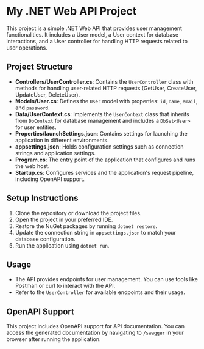# My .NET Web API Project

This project is a simple .NET Web API that provides user management functionalities. It includes a User model, a User context for database interactions, and a User controller for handling HTTP requests related to user operations.

## Project Structure

- **Controllers/UserController.cs**: Contains the `UserController` class with methods for handling user-related HTTP requests (GetUser, CreateUser, UpdateUser, DeleteUser).
- **Models/User.cs**: Defines the `User` model with properties: `id`, `name`, `email`, and `password`.
- **Data/UserContext.cs**: Implements the `UserContext` class that inherits from `DbContext` for database management and includes a `DbSet<User>` for user entities.
- **Properties/launchSettings.json**: Contains settings for launching the application in different environments.
- **appsettings.json**: Holds configuration settings such as connection strings and application settings.
- **Program.cs**: The entry point of the application that configures and runs the web host.
- **Startup.cs**: Configures services and the application's request pipeline, including OpenAPI support.

## Setup Instructions

1. Clone the repository or download the project files.
2. Open the project in your preferred IDE.
3. Restore the NuGet packages by running `dotnet restore`.
4. Update the connection string in `appsettings.json` to match your database configuration.
5. Run the application using `dotnet run`.

## Usage

- The API provides endpoints for user management. You can use tools like Postman or curl to interact with the API.
- Refer to the `UserController` for available endpoints and their usage.

## OpenAPI Support

This project includes OpenAPI support for API documentation. You can access the generated documentation by navigating to `/swagger` in your browser after running the application.